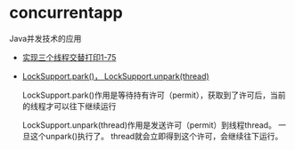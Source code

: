 # concurrentapp

Java并发技术的应用

* [实现三个线程交替打印1-75](/src/main/java/com/lsm/exam/RobinPrintReentrantLock.java)

* [LockSupport.park()， LockSupport.unpark(thread)](/src/main/java/com/lsm/locksupport/ParkDemo.java)

  LockSupport.park()作用是等待持有许可（permit），获取到了许可后，当前的线程才可以往下继续运行
  
  LockSupport.unpark(thread)作用是发送许可（permit）到线程thread。 一旦这个unpark()执行了。 thread就会立即得到这个许可，会继续往下运行。